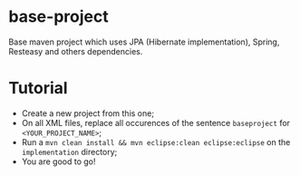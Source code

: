 base-project
============

Base maven project which uses JPA (Hibernate implementation), Spring, Resteasy and others dependencies.

Tutorial
========

* Create a new project from this one;
* On all XML files, replace all occurences of the sentence `baseproject` for `<YOUR_PROJECT_NAME>`;
* Run a `mvn clean install && mvn eclipse:clean eclipse:eclipse` on the `implementation` directory;
* You are good to go!

